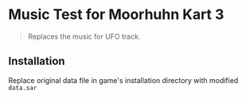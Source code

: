 # Music Test for Moorhuhn Kart 3

> Replaces the music for UFO track.

## Installation

Replace original data file in game's installation directory with modified `data.sar`
